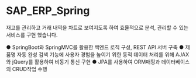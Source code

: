 # SAP_ERP_Spring

재고를 관리하고 거래 내역을 차트로 보여지도록 하여 효율적으로 분석, 관리할 수 있는 서비스를 구현 했습니다.

● SpringBoot와 SpringMVC를 활용한 백엔드 로직 구성, REST API 서버 구축
● 제품명 자동 완성 검색 기능에 사용자 경험을 높이기 위한 동적 데이터 처리를 위해 AJAX와 jQuery를 활용하여 비동기 통신 구현
● JPA를 사용하여 ORM매핑과 데이터베이스의 CRUD작업 수행
